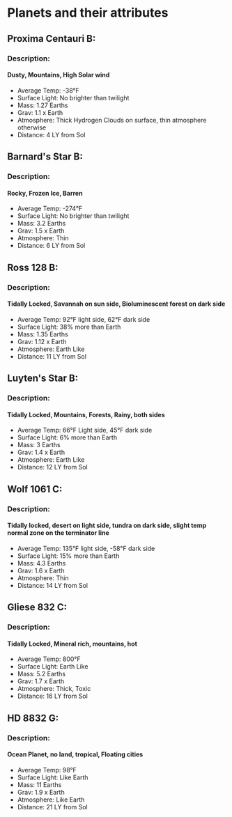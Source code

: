 # Planets and their attributes

## Proxima Centauri B:

### Description:

#### Dusty, Mountains, High Solar wind

 - Average Temp: -38°F
 - Surface Light: No brighter than twilight
 - Mass: 1.27 Earths
 - Grav: 1.1 x Earth
 - Atmosphere: Thick Hydrogen Clouds on surface, thin atmosphere otherwise
 - Distance: 4 LY from Sol
 
## Barnard's Star B:

### Description:

#### Rocky, Frozen Ice, Barren

 - Average Temp: -274°F 
 - Surface Light: No brighter than twilight
 - Mass: 3.2 Earths
 - Grav: 1.5 x Earth
 - Atmosphere: Thin
 - Distance: 6 LY from Sol
 
## Ross 128 B:

### Description:

#### Tidally Locked, Savannah on sun side, Bioluminescent forest on dark side

 - Average Temp: 92°F light side, 62°F dark side
 - Surface Light: 38% more than Earth
 - Mass: 1.35 Earths
 - Grav: 1.12 x Earth
 - Atmosphere: Earth Like
 - Distance: 11 LY from Sol
 
## Luyten's Star B:

### Description:

#### Tidally Locked, Mountains, Forests, Rainy, both sides

 - Average Temp: 66°F Light side, 45°F dark side
 - Surface Light: 6% more than Earth
 - Mass: 3 Earths
 - Grav: 1.4 x Earth
 - Atmosphere: Earth Like
 - Distance: 12 LY from Sol
 
## Wolf 1061 C:

### Description:

#### Tidally locked, desert on light side, tundra on dark side, slight temp normal zone on the terminator line

 - Average Temp: 135°F light side, -58°F dark side
 - Surface Light: 15% more than Earth
 - Mass: 4.3 Earths
 - Grav: 1.6 x Earth
 - Atmosphere: Thin
 - Distance: 14 LY from Sol
 
## Gliese 832 C:

### Description:

#### Tidally Locked, Mineral rich, mountains, hot

 - Average Temp: 800°F
 - Surface Light: Earth Like
 - Mass: 5.2 Earths
 - Grav: 1.7 x Earth
 - Atmosphere: Thick, Toxic
 - Distance: 16 LY from Sol
 
## HD 8832 G:

### Description:

#### Ocean Planet, no land, tropical, Floating cities

 - Average Temp: 98°F
 - Surface Light: Like Earth
 - Mass: 11 Earths
 - Grav: 1.9 x Earth
 - Atmosphere: Like Earth
 - Distance: 21 LY from Sol


















